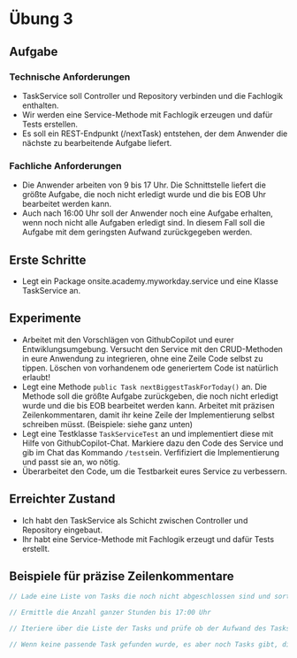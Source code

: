 # Übung 3

## Aufgabe

### Technische Anforderungen
- TaskService soll Controller und Repository verbinden und die Fachlogik enthalten.
- Wir werden eine Service-Methode mit Fachlogik erzeugen und dafür Tests erstellen.
- Es soll ein REST-Endpunkt (/nextTask) entstehen, der dem Anwender die nächste zu bearbeitende Aufgabe liefert.

### Fachliche Anforderungen
- Die Anwender arbeiten von 9 bis 17 Uhr. Die Schnittstelle liefert die größte Aufgabe, die noch nicht erledigt wurde und die bis EOB Uhr bearbeitet werden kann.
- Auch nach 16:00 Uhr soll der Anwender noch eine Aufgabe erhalten, wenn noch nicht alle Aufgaben erledigt sind. In diesem Fall soll die Aufgabe mit dem geringsten Aufwand zurückgegeben werden.

## Erste Schritte

- Legt ein Package onsite.academy.myworkday.service und eine Klasse TaskService an.

## Experimente

- Arbeitet mit den Vorschlägen von GithubCopilot und eurer Entwiklungsumgebung. Versucht den Service mit den CRUD-Methoden in eure Anwendung zu integrieren, ohne eine Zeile Code selbst zu tippen. Löschen von vorhandenem ode generiertem Code ist natürlich erlaubt!
- Legt eine Methode `public Task nextBiggestTaskForToday()` an. Die Methode soll die größte Aufgabe zurückgeben, die noch nicht erledigt wurde und die bis EOB  bearbeitet werden kann. Arbeitet mit präzisen Zeilenkommentaren, damit ihr keine Zeile der Implementierung selbst schreiben müsst. (Beispiele: siehe ganz unten)
- Legt eine Testklasse `TaskServiceTest` an und implementiert diese mit Hilfe von GithubCopilot-Chat. Markiere dazu den Code des Service und gib im Chat das Kommando `/tests`ein. Verfifiziert die Implementierung und passt sie an, wo nötig.
- Überarbeitet den Code, um die Testbarkeit eures Service zu verbessern.  

## Erreichter Zustand

- Ich habt den TaskService als Schicht zwischen Controller und Repository eingebaut.
- Ihr habt eine Service-Methode mit Fachlogik erzeugt und dafür Tests erstellt.


## Beispiele für präzise Zeilenkommentare

```java
// Lade eine Liste von Tasks die noch nicht abgeschlossen sind und sortiere sie absteigend nach Aufwand

// Ermittle die Anzahl ganzer Stunden bis 17:00 Uhr

// Iteriere über die Liste der Tasks und prüfe ob der Aufwand des Tasks kleiner oder gleich der verbleibenden Stunden ist

// Wenn keine passende Task gefunden wurde, es aber noch Tasks gibt, die nicht abgeschlossen sind, gib die Task mit dem geringsten Aufwand zurück

````